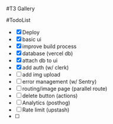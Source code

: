 #T3 Gallery

#TodoList

- [X] Deploy
- [X] basic ui
- [x] improve build process
- [x] database (vercel db)
- [x] attach db to ui
- [X] add auth (w/ clerk)
- [ ] add img upload 
- [ ] error management (w/ Sentry)
- [ ] routing/image page (parallel route)
- [ ]  delete button (actions)
- [ ]  Analytics (posthog)
- [ ] Rate limit (upstash)
- [ ] 
